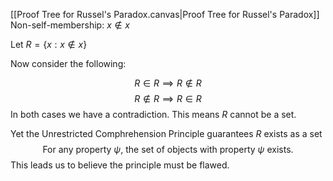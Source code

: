 [[Proof Tree for Russel's Paradox.canvas|Proof Tree for Russel's Paradox]]
Non-self-membership: $x\notin x$

Let $R = \{x : x\notin x \}$

Now consider the following:

$$R\in R \implies R\notin R$$ 
$$R\notin R \implies R\in R$$
In both cases we have a contradiction. This means $R$ cannot be a set. 

Yet the Unrestricted Comphrehension Principle guarantees $R$ exists as a set
$$\text{For any property } \psi \text{, the set of objects with property } \psi \text{ exists.}$$
This leads us to believe the principle must be flawed.
